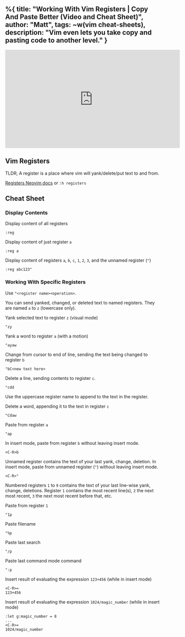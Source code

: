 %{
  title: "Working With Vim Registers | Copy And Paste Better (Video and Cheat Sheet)",
  author: "Matt",
  tags: ~w(vim cheat-sheets),
  description: "Vim even lets you take copy and pasting code to another level."
}
---

<iframe
    width="560"
    height="315"
    rel="0"
    src="https://www.youtube.com/embed/QVvrkwipr8g?si=waKzD3H649jKupAq&rel=0"
    title="YouTube video player"
    frameborder="0"
    allow="accelerometer; autoplay; clipboard-write; encrypted-media; gyroscope; picture-in-picture; web-share"
    referrerpolicy="strict-origin-when-cross-origin"
    allowfullscreen
>
</iframe>

## Vim Registers
TLDR; A register is a place where vim will yank/delete/put text to and from.

[Registers Neovim docs](https://neovim.io/doc/user/change.html#registers) or `:h registers`

## Cheat Sheet

### Display Contents
Display content of all registers
```
:reg
```

Display content of just register `a`
```
:reg a
```

Display content of registers `a`, `b`, `c`, `1`, `2`, `3`, and the unnamed register (`"`)
```
:reg abc123"
```

### Working With Specific Registers

Use `"<register name><operation>`.

You can send yanked, changed, or deleted text to named registers.
They are named `a` to `z` (lowercase only).

Yank selected text to register `z` (visual mode)
```
"zy
```
Yank a word to register `a` (with a motion)
```
"ayaw
```
Change from cursor to end of line, sending the text being changed to register `b`
```
"bC<new text here>
```
Delete a line, sending contents to register `c`.
```
"cdd
```

Use the uppercase register name to append to the text in the register.

Delete a word, appending it to the text in register `c`
```
"Cdaw
```

Paste from register `a`
```
"ap
```

In insert mode, paste from register `b` without leaving insert mode.
```
<C-R>b
```

Unnamed register contains the text of your last yank, change, deletion.
In insert mode, paste from unnamed register (`"`) without leaving insert mode.
```
<C-R>"
```

Numbered registers `1` to `9` contains the text of your last line-wise yank, change, deletions.
Register `1` contains the most recent line(s), `2` the next most recent, `3` the next most recent before that, etc.

Paste from register `1`
```
"1p
```

Paste filename
```
"%p
```

Paste last search
```
"/p
```

Paste last command mode command
```
":p
```

Insert result of evaluating the expression `123+456` (while in insert mode)
```
<C-R>=
123+456
```

Insert result of evaluating the expression `1024/magic_number` (while in insert mode)
```
:let g:magic_number = 8
...
<C-R>=
1024/magic_number
```
